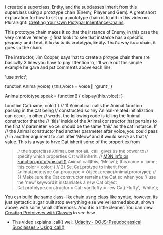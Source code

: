 I created a superclass, Entity, and the subclasses inherit from this superclass
using a prototype chain (Enemy, Player and Gem). A great short explanation for how to set up a prototype chain is found in this video on Pluralsight: [Creating Your Own Protypal Inheritance Chains](https://app.pluralsight.com/player?course=javascript-objects-prototypes&author=jim-cooper&name=javascript-objects-prototypes-m3&clip=7&mode=live).

This prototype chain makes it so that the instance of Enemy, in this case the very creative 'enemy' ;) first looks to see that instance has a specific property and if not, it looks to its prototype, Entity. That's why its a chain, it goes up the chain.

The instructor, Jim Cooper, says that to create a protype chain there are basically 3 lines you have to pay attention to, I'll write out the simple example he gave and put comments above each line:

'use strict';

function Animal(voice) {
    this.voice = voice || 'grunt';
}

Animal.prototype.speak = function() {
    display(this.voice);
}

function Cat(name, color) {
    // 1) Animal.call calls the Animal function passing in the Cat being 
    // constructed so any Animal-related initialization can occur. In other 
    // words, the following code is telling the Animal constructor that the 
    // 'this' inside of the Animal constructor that pertains to the first 
    // parameter, voice, should be the same 'this' as the cat instance. If
    // the Animal constructor had another parameter after voice, you could pass
    // in another argument to .call after 'Meow' and it would serve as that 
    // value. This is a way to have Cat inherit some of the properties from 
>   // the superclass Animal, but not all. 'call' gives us the power to 
>   // specify which properties Cat will inherit. 
>   // [MDN info on Function.prototype.call()](https://developer.mozilla.org/en-US/docs/Web/JavaScript/Reference/Global_Objects/Function/call)
    Animal.call(this, 'Meow');
    this.name = name;
    this.color = color;
}
// 2) Set Cat.protype to inherit from Animal.prototype
Cat.prototype = Object.create(Animal.prototype);
// 3) Make sure the Cat constructor remains the Cat so when you 
// use the 'new' keyword it instantiates a new Cat object
Cat.prototype.constructor = Cat;
var fluffy = new Cat('Fluffy', 'White');

You can build the same class-like chain using class-like syntax, however, its
just syntactic sugar built atop everything else we've learned about, shown above, with some small differences. And it is a little cleaner.
You can view [Creating Prototypes with Classes](https://app.pluralsight.com/player?course=javascript-objects-prototypes&author=jim-cooper&name=javascript-objects-prototypes-m3&clip=8&mode=live) to see how.

* This video explains .call() well: [Udacity - OOJS: Pseudoclassical Subclasses > Using .call()](https://www.udacity.com/course/viewer#!/c-ud015/l-2794468541/m-2777058542)


